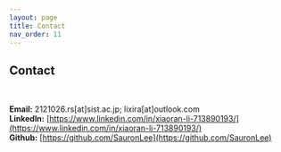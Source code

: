 ```yaml
---
layout: page
title: Contact
nav_order: 11
---
```



## Contact

<br>

**Email:** 2121026.rs[at]sist.ac.jp; lixira[at]outlook.com  
**LinkedIn:** [https://www.linkedin.com/in/xiaoran-li-713890193/](https://www.linkedin.com/in/xiaoran-li-713890193/)  
**Github:** [https://github.com/SauronLee](https://github.com/SauronLee)


<!--<video muted autoplay playsinline loop style="width:100%">
    <source src="../images/top_video.mp4" type="video/mp4" />
</video>-->